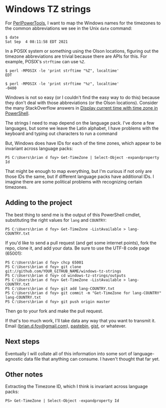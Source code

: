 # Windows TZ strings

For [PerlPowerTools](https://perlpowertools.com), I want to map the Windows names for the timezones to the common abbreviations we see in the Unix `date` command:

	$ date
	Sat Sep  4 08:11:58 EDT 2021

In a POSIX system or something using the Olson locations, figuring out the timezone abbreviations are trivial because there are APIs for this. For example, POSIX's `strftime` can use `%Z`.

	$ perl -MPOSIX -le 'print strftime "%Z", localtime'
	EDT

	$ perl -MPOSIX -le 'print strftime "%z", localtime'
	-0400

Windows is not so easy (or I couldn't find the easy way to do this) because they don't deal with those abbreviations (or the Olson locations). Consider the many StackOverflow answers in [Display current time with time zone in PowerShell](https://stackoverflow.com/q/11035905/2766176).

The strings I need to map depend on the language pack. I've done a few
languages, but some we leave the Latin alphabet, I have problems with the keyboard and typing out characters to run a command

But, Windows does have IDs for each of the time zones, which appear to be invariant across language packs:

	PS C:\Users\brian d foy> Get-TimeZone | Select-Object -expandproperty Id

That might be enough to map everything, but I'm curious if not only are those IDs the same, but if different language packs have additional IDs. I imagine there are some political problems with recognizing certain timezones.

## Adding to the project

The best thing to send me is the output of this PowerShell cmdlet, substituting the right values for `lang` and `COUNTRY`:

    PS C:\Users\brian d foy> Get-TimeZone -ListAvailable > lang-COUNTRY.txt

If you'd like to send a pull request (and get some internet points), fork the repo, clone it, and add your data. Be sure to use the UTF-8 code page (65001):

    PS C:\Users\brian d foy> chcp 65001
    PS C:\Users\brian d foy> git clone git://github.com/YOUR_GITHUB_NAME/windows-tz-strings
    PS C:\Users\brian d foy> cd windows-tz-strings/outputs
    PS C:\Users\brian d foy> Get-TimeZone -ListAvailable > lang-COUNTRY.txt
    PS C:\Users\brian d foy> git add lang-COUNTRY.txt
    PS C:\Users\brian d foy> git commit -m "Get-TimeZone for lang-COUNTRY" lang-COUNTRY.txt
    PS C:\Users\brian d foy> git push origin master

Then go to your fork and make the pull request.

If that's too much work, I'll take data any way that you want to transmit it. Email (brian.d.foy@gmail.com), [pastebin](https://pastebin.com),
[gist](https://gist.github.com), or whatever.

## Next steps

Eventually I will collate all of this information into some sort of language-agnostic data file that anything can consume. I haven't thought that far yet.

## Other notes

Extracting the Timezone ID, which I think is invariant across language packs:

	PS> Get-TimeZone | Select-Object -expandproperty Id

